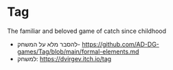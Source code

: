 # Tag
The familiar and beloved game of catch since childhood
* להסבר מלא על המשחק- https://github.com/AD-DG-games/Tag/blob/main/formal-elements.md
* למשחק: https://dvirgev.itch.io/tag
